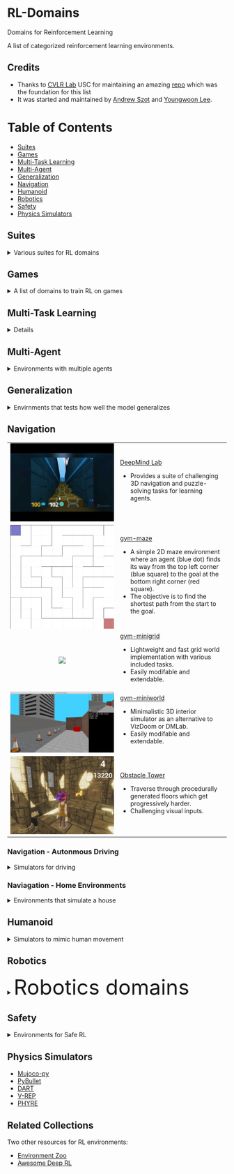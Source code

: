 # RL-Domains
Domains for Reinforcement Learning

A list of categorized reinforcement learning environments.


## Credits

- Thanks to [CVLR Lab](https://clvrai.com/) USC for maintaining an amazing [repo](https://github.com/clvrai/awesome-rl-envs) which was the foundation for this list
- It was started and maintained by [Andrew Szot](https://github.com/ASzot) and [Youngwoon Lee](https://youngwoon.github.io).


Table of Contents
=================

* [Suites](#suites)
* [Games](#games)
* [Multi-Task Learning](#multi-task-learning)
* [Multi-Agent](#multi-agent)
* [Generalization](#generalization)
* [Navigation](#navigation)
* [Humanoid](#humanoid)
* [Robotics](#robotics)
* [Safety](#safety)
* [Physics Simulators](#physics-simulators)


## Suites
<details>
  <summary> Various suites for RL domains</summary>
<table>
  <tbody>
    <tr>
      <td width='50%' align='center'>
        <img src='media/deepmind.png' width=500 />
      </td>
      <td>
        <a href='https://github.com/deepmind/dm_control'>DeepMind Control Suite</a>
        <ul>
          <li>
            A variety of benchmarking continuous control tasks.
          </li>
        </ul>
      </td>
    </tr>
    <tr>
      <td width='50%' align='center'>
        <img src='media/gym-atari.gif' width=200 />
      </td>
      <td>
        <a href='https://gym.openai.com/envs/#atari'>OpenAI Gym Atari</a>
        <ul>
          <li>
            59 Atari 2600 games.
          </li>
        </ul>
      </td>
    </tr>
    <tr>
      <td width='50%' align='center'>
        <img src='media/gym-classic.gif' width=300 />
      </td>
      <td>
        <a href='https://gym.openai.com/envs/#classic_control'>OpenAI Gym Classic</a>
        <ul>
          <li>
            Control theory problems from the classic RL literature.
          </li>
        </ul>
      </td>
    </tr>
    <tr>
      <td width='50%' align='center'>
      <img src='media/gym-mujoco.gif' width=300 />
      </td>
      <td>
        <a href='https://gym.openai.com/envs/#mujoco'>OpenAI Gym Mujoco</a>
        <ul>
          <li>
            Continuous control tasks, running in a fast physics simulator.
          </li>
        </ul>
      </td>
    </tr>
    <tr>
      <td width='50%' align='center'>
        <img src='media/gym.gif' width=300 />
      </td>
      <td>
        <a href='https://gym.openai.com/envs/#robotics'>OpenAI Gym Robotics</a>
        <ul>
          <li>
            Simulated goal-based tasks for the Fetch and ShadowHand robots.
          </li>
        </ul>
      </td>
    </tr>
    <tr>
      <td width='50%' align='center'>
        <img src='media/tennis.png' width=400 />
      </td>
      <td>
        <a href='https://github.com/Unity-Technologies/ml-agents/blob/master/docs/Learning-Environment-Examples.md'>Unity Agents</a>
        <ul>
          <li>
            A number of control tasks in the Unity engine.
          </li>
          <li>
            Includes example of parallel learning.
          </li>
        </ul>
      </td>
    </tr>
    <tr>
      <td width='50%' align='center'>
        <img src='media/pettingzoo.png' width=400 />
      </td>
      <td>
        <a href='https://github.com/PettingZoo-Team/PettingZoo'>PettingZoo</a>
        <ul>
          <li>
            It's akin to a multi-agent version of OpenAI's Gym library.
          </li>
          <li>
            Includes Atari, Classic Games, Particle Environments and many more.
          </li>
        </ul>
      </td>
    </tr>
  </tbody>
</table>
</details>


## Games
<details>
  <summary> A list of domains to train RL on games </summary>
    <table>
      <tbody>
        <tr>
          <td width='50%' align='center'>
            <img src='media/coin_runner.gif' width=300 />
          </td>
          <td width='50%'>
            <a href='https://github.com/openai/coinrun'>Coin-Run</a>
            <ul>
              <li>
                 Training environment which provides a metric for an agent’s
                 ability to transfer its experience to novel situations.
              </li>
            </ul>
          </td>
        </tr>
        <tr>
          <td width='50%' align='center'>
            <img src='media/gym_retro.gif' width=300 />
          </td>
          <td width='50%'>
            <a href='https://github.com/openai/retro'>Gym Retro</a>
            <ul>
              <li>
                Gym Retro lets you turn classic video games into Gym environments
                for reinforcement learning and comes with integrations for ~1000.
                games.
              </li>
            </ul>
          </td>
        </tr>
        <tr>
          <td width='50%' align='center'>
            <img src='media/holodeck.jpg' width=300 />
          </td>
          <td width='50%'>
            <a href='https://holodeck.cs.byu.edu/'>Holodeck</a>
            <ul>
              <li>
                High Fidelity Simulator for Reinforcement Learning and Robotics Research.
              </li>
            </ul>
          </td>
        </tr>
        <tr>
          <td width='50%' align='center'>
            <img src='media/marlo.gif' width=300 />
          </td>
          <td width='50%'>
            <a href='https://github.com/crowdAI/marLo'>MarLÖ : Reinforcement Learning + Minecraft</a>
            <ul>
              <li>
               A high level API built on top of Project MalmÖ to facilitate Reinforcement Learning experiments with a great degree of generalizability, capable of solving problems in pseudo-random, procedurally changing single and multi agent environments within the world of the mediatic phenomenon game Minecraft.
              </li>
            </ul>
          </td>
        </tr>
        <tr>
          <td width='50%' align='center'>
            <img src='media/mine.gif' width=300 />
          </td>
          <td width='50%'>
            <a href='https://github.com/minerllabs/minerl'>Minecraft</a>
            <ul>
              <li>
                Data API for the MineRLv0 dataset.
              </li>
              <li>
                Also has minecraft environment simulator with basic built in tasks.
              </li>
            </ul>
          </td>
        </tr>
        <tr>
          <td width='50%' align='center'>
            <img src='media/fifa.gif' width=300 />
          </td>
          <td width='50%'>
            <a href='https://github.com/google-research/football'>Soccer Simulator</a>
            <ul>
              <li>
                Can control one or all football players at a time.
              </li>
              <li>
                Includes football academy for diverse scenarios such as various
                passing scenarios.
              </li>
            </ul>
          </td>
        </tr>
        <tr>
          <td width='50%' align='center'>
            <img src='media/pysc2.jpeg' width=300 />
          </td>
          <td width='50%'>
            <a href='https://github.com/deepmind/pysc2'>StarCraft 2</a>
            <ul>
              <li>
                Provides an interface for RL agents to interact with StarCraft 2,
                getting observations and sending actions.
              </li>
            </ul>
          </td>
        </tr>
        <tr>
          <td width='50%' align='center'>
          </td>
          <td width='50%'>
            <a href='https://github.com/ppaquette/gym-super-mario'>SuperMario</a>
            <ul>
              <li>
                Gym wrapper for the Super Mario levels. Includes many levels.
              </li>
            </ul>
          </td>
        </tr>
        <tr>
          <td width='50%' align='center'>
          </td>
          <td width='50%'>
            <a href='https://github.com/TorchCraft/TorchCraft'>TorchCraft</a>
            <ul>
              <li>
                Python interface for playing "StarCraft: Brood War".
              </li>
            </ul>
          </td>
        </tr>
        <tr>
          <td width='50%' align='center'>
            <img src='media/vizdom.gif' width=300 height=100 />
          </td>
          <td width='50%'>
            <a href='https://github.com/mwydmuch/ViZDoom'>VizDoom</a>
            <ul>
              <li>
                ViZDoom allows developing AI bots that play Doom using only the
                visual information (the screen buffer).
              </li>
            </ul>
          </td>
        </tr>
      </tbody>
    </table>
</details>


## Multi-Task Learning
<details>
<table>
  <tbody>
    <tr>
      <td width='50%' align='center'>
        <img src='media/ml45-1080p.gif' width=500 />
      </td>
      <td width='50%'>
        <a href='https://github.com/rlworkgroup/metaworld'>Meta-World</a>
        <ul>
          <li>
            50 diverse robot manipulation tasks on a simulated Sawyer robotic arm.
          </li>
          <li>
            Also includes a variety of evaluation modes varying the number of training and testing tasks.
          </li>
        </ul>
      </td>
    </tr>
    <tr>
      <td width='50%' align='center'>
      </td>
      <td width='50%'> <a href='https://github.com/vitchyr/multiworld?'>Multiworld</a>
        <ul>
          <li>
            Variety of Gym GoalEnvs that return the goal in the observation.
          </li>
        </ul>
      </td>
    </tr>
    <tr>
      <td width='50%' align='center'>
        <img src='media/play_data_small.gif' width=300 />
      </td>
      <td width='50%'> <a href='https://github.com/google-research/google-research/tree/master/playrooms'>Playroom</a>
        <ul>
          <li>
            Variety of tasks in desk scenario.
          </li>
          <li>
            Evaluation code and play dataset will be included soon.
          </li>
        </ul>
      </td>
    </tr>
    <tr>
      <td width='50%' align='center'>
        <img src='media/robodesk.gif' width=300 />
      </td>
      <td width='50%'> <a href='https://github.com/google-research/robodesk'>RoboDesk</a>
        <ul>
          <li>
            Multi-task RL benchmark that comes with tasks from easy to hard,
            with dense and sparse rewards.
          </li>
          <li>
            Based on the Playroom desk env, with more robust physics settings
            and controls that are suitable for RL.
          </li>
        </ul>
      </td>
    </tr>
    <tr>
      <td width='50%' align='center'>
        <img src='media/rl-env.png' width=500 />
      </td>
      <td width='50%'>
        <a href='https://sites.google.com/view/rlbench'>RLBench</a>
        <ul>
          <li>
            100 unique, hand designed tasks.
          </li>
          <li>
            Vision-guided manipulation, imitation learning, multi-task
            learning, geometric computer vision and few-shot learning.
          </li>
        </ul>
      </td>
    </tr>
  </tbody>
</table>
</details>


## Multi-Agent
<details> 
  <summary> Environments with multiple agents 
  </summary>
<table>
  <tbody>
    <tr>
      <td width='50%' align='center'>
        <img src='media/bomberland.gif' width=300 />
      </td>
      <td width='50%'>
        <a href='https://github.com/coderonehq/bomberland'>Bomberland</a>
        <ul>
          <li>
            Multi-agent 2D grid environment based on Bomberman.
          </li>
        </ul>
      </td>
    </tr>
    <tr>
            <td width='50%' align='center'>
        <img src='media/mmo.png' width=500 />
            </td>
            <td>
        <a href='https://github.com/openai/neural-mmo'>Massive Multi Agent Game Environment</a>
        <ul>
          <li>
            We consider MMORPGs (Massive
            Multiplayer Online Role Playing Games) the best proxy for the real
            world among human games: they are complete macrocosms featuring
            thousands of agents per persistent world, diverse skilling systems,
            global economies, complex emergent social structures, and ad-hoc
            high stakes single and team based conflict.
          </li>
        </ul>
            </td>
          </tr>
    <tr>
      <td width='50%' align='center'>
        <img src='media/multi_agent_particle_envs.gif' width=300 />
      </td>
      <td width='50%'>
        <a href='https://github.com/openai/multiagent-particle-envs'>Multi-agent Particle Environment</a>
        <ul>
          <li>
         A simple multi-agent particle world with a continuous observation and discrete action space, along with some basic simulated physics
          </li>
        </ul>
      </td>
    </tr>
    <tr>
          <td width='50%' align='center'>
        <img src='media/compete.png' width=300 />
          </td>
          <td>
        <a href='https://github.com/openai/multiagent-competition'>OpenAI Multi-Agent Competition Environments</a>
        <ul>
          <li>
            Contains many continous control, multi-agent tasks.
          </li>
        </ul>
          </td>
        </tr>
      <tr>
        <td width='50%' align='center'>
        <img src='media/hideseek.png' width=300 />
        </td>
        <td>
        <a href='https://github.com/openai/multi-agent-emergence-environments'>OpenAI Multi-Agent Hide and Seek</a>
        <ul>
          <li>
            A team of seekers and a team of hiders.
          </li>
          <li>
            Both teams can use tools to achieve their objective.
          </li>
        </ul>
        </td>
      </tr>
    <tr>
      <td width='50%' align='center'>
        <img src='media/robosumo2.gif' width=300 />
      </td>
      <td>
        <a href='https://github.com/openai/robosumo'>RoboSumo</a>
        <ul>
          <li>
            Sumo-wrestling between two ants using continuous control.
          </li>
        </ul>
      </td>
    </tr>
    <tr>
      <td width='50%' align='center'>
        <img src='media/sumo-rl.png' width=300 />
      </td>
      <td>
        <a href='https://github.com/LucasAlegre/sumo-rl'>SUMO-RL</a>
        <ul>
          <li>
            Multi-agent traffic signal control using SUMO simulator.
          </li>
        </ul>
      </td>
    </tr>
  </tbody>
</table>
</details>


## Generalization
<details>
  
  <summary> Envirnments that tests how well the model generalizes </summary>
  
<table>
  <tbody>
    <tr>
      <td width='50%' align='center'>
        <img src='media/cartpole_combined.png' width=300/>
      </td>
      <td>
        <a href='https://github.com/sunblaze-ucb/rl-generalization'>Cartpole Generalization</a>
        <ul>
          <li>
            Test generalization through varying the mass and length of the pole
            in CartPole.
          </li>
        </ul>
      </td>
    </tr>
    <tr>
      <td width='50%' align='center'>
        <img src='media/naturalrl.gif' width=300 />
      </td>
      <td width='50%'>
        <a href='https://github.com/facebookresearch/natural_rl_environment'>Natural RL Environment</a>
        <ul>
          <li>
            Play common gym tasks with randomly generated backgrounds to test
            generalization.
          </li>
        </ul>
      </td>
    </tr>
    <tr>
      <td width='50%' align='center'>
        <img src='media/dmc-gb.jpeg' width=300 />
      </td>
      <td width='50%'>
        <a href='https://github.com/nicklashansen/dmcontrol-generalization-benchmark'>DMControl Generalization Benchmark</a>
        <ul>
          <li>
            Generalization benchmark for continuous control tasks from DeepMind Control Suite. Includes hundreds of environments with randomized colors and dynamic video backgrounds of varying difficulty.
          </li>
        </ul>
      </td>
    </tr>
    <tr>
      <td width='50%' align='center'>
        <img src='media/procgen.png' width=250 />
      </td>
      <td width='50%'>
        <a href='https://github.com/openai/procgen'>Procgen</a>
        <ul>
          <li>
            16 simple-to-use procedurally-generated environments which provide
            a direct measure of how quickly a reinforcement learning agent
            learns generalizable skills.
          </li>
          <li>
             The environments run at high speed (thousands of steps per second)
             on a single core.
          </li>
        </ul>
      </td>
    </tr>
  </tbody>
    <tr>
      <td width='50%' align='center'>
        <img src='media/animalai.gif' width=250 />
      </td>
      <td width='50%'>
        <a href='https://github.com/beyretb/AnimalAI-Olympics'>Animal-AI Testbed</a>
        <ul>
          <li>
            900 tasks reflecting various cognitive skills of animals.
          </li>
          <li>
            Powered by Unity ml-agent.
        </ul>
      </td>
    </tr>
    <tr>
      <td width='50%' align='center'>
        <img src='media/crafter.gif' width=300 />
      </td>
      <td width='50%'>
        <a href='https://github.com/danijar/crafter'>Crafter</a>
        <ul>
          <li>
            Open world survival game that evaluates many agent abilities within one environment.
          </li>
          <li>
            Faster and easier than Minecraft but poses some of the same challenges.
          </li>
          <li>
            Can be used to evaluate reward-based or unsupervised agents (e.g.
            artificial curiosity).
          </li>
        </ul>
      </td>
    </tr>
</table>
</details>

## Navigation
<table>
  <tbody>
      <tr>
        <td width='50%' align='center'>
          <img src='media/deeplab.jpeg' width=300 />
        </td>
        <td>
          <a href='https://github.com/deepmind/lab'>DeepMind Lab</a>
          <ul>
            <li>
              Provides a suite of challenging 3D navigation and puzzle-solving
              tasks for learning agents.
            </li>
          </ul>
        </td>
      </tr>
      <tr>
        <td width='50%' align='center'>
        <img src='media/gym-maze.gif' width=300 />
        </td>
        <td>
        <a href='https://github.com/MattChanTK/gym-maze'>gym-maze</a>
        <ul>
          <li>
            A simple 2D maze environment where an agent (blue dot) finds its
            way from the top left corner (blue square) to the goal at the
            bottom right corner (red square).
          </li>
          <li>
            The objective is to find the
            shortest path from the start to the goal.
          </li>
        </ul>
        </td>
      </tr>
        <tr>
          <td width='50%' align='center'>
        <img src='media/multi-room.gif' width=300 />
          </td>
          <td>
        <a href='https://github.com/maximecb/gym-minigrid'>gym-minigrid</a>
        <ul>
          <li>
            Lightweight and fast grid world implementation with various
            included tasks.
          </li>
          <li>
            Easily modifable and extendable.
          </li>
        </ul>
          </td>
        </tr>
          <tr>
            <td width='50%' align='center'>
        <img src='media/miniworld.jpg' width=300 />
            </td>
            <td>
        <a href='https://github.com/maximecb/gym-miniworld'>gym-miniworld</a>
        <ul>
          <li>
            Minimalistic 3D interior simulator as an alternative to VizDoom or
            DMLab.
          </li>
          <li>
            Easily modifable and extendable.
          </li>
        </ul>
            </td>
          </tr>
      <tr>
      <td width='50%' align='center'>
        <img src='media/obstacle.png' width=300 />
      </td>
      <td>
        <a href='https://github.com/Unity-Technologies/obstacle-tower-challenge'>Obstacle Tower</a>
        <ul>
          <li>
           Traverse through procedurally generated floors which get progressively harder.
          </li>
          <li>
           Challenging visual inputs.
          </li>
        </ul>
      </td>
    </tr>
  </tbody>
</table>


### Navigation - Autonmous Driving
<details>
  <summary> Simulators for driving </summary>
<table>
  <tbody>
  <tr>
    <td width='50%' align='center'>
      <img src='media/airsim.png' width=300 />
    </td>
    <td width='50%'>
      <a href='https://github.com/Microsoft/AirSim'>Autonomous Vehicle Simulator</a>
      <ul>
        <li>
          Open source simulator for autonomous vehicles built on Unreal Engine
          / Unity, from Microsoft AI & Research
        </li>
      </ul>
    </td>
  </tr>
  <tr>
    <td width='50%' align='center'>
      <img src='media/bark_ml.gif' width=300 />
    </td>
    <td width='50%'>
      <a href='https://github.com/bark-simulator/bark-ml'>BARK-ML</a>
      <ul>
        <li>
          Open source environments and reinforcement learning agents
          for autonomous driving and behavior generation.
        </li>
      </ul>
    </td>
  </tr>
  <tr>
    <td width='50%' align='center'>
      <img src='media/carla.gif' width=300 />
    </td>
    <td width='50%'>
      <a href='http://carla.org/'>CARLA</a>
      <ul>
        <li>
          CARLA has been developed from the ground up to support development,
          training, and validation of autonomous driving systems
        </li>
      </ul>
    </td>
  </tr>
  <tr>
    <td width='50%' align='center'>
      <img src='media/deepdrive.gif' width=300 />
    </td>
    <td width='50%'>
      <a href='https://github.com/deepdrive/deepdrive'>DeepDrive Self Driving Car Simulator</a>
      <ul>
        <li>
          End-to-end simulation for self-driving cars
        </li>
      </ul>
    </td>
  </tr>
  <tr>
    <td width='50%' align='center'>
      <img src='media/streetlearn.gif' width=300 />
    </td>
    <td width='50%'>
      <a href='https://github.com/deepmind/streetlearn'>DeepMind StreetLearn</a>
      <ul>
        <li>
          A C++/Python implementation of the StreetLearn environment based on
          images from Street View, as well as a TensorFlow implementation of
          goal-driven navigation agents solving the task published in “Learning
          to Navigate in Cities Without a Map”, NeurIPS 2018
        </li>
      </ul>
    </td>
  </tr>
  <tr>
    <td width='50%' align='center'>
      <img src='media/gta_drive.jpeg' width=300 />
    </td>
    <td width='50%'>
      <a href='https://github.com/aitorzip/DeepGTAV'>DeepGTAV v2</a>
      <ul>
        <li>
          A plugin for GTAV that transforms it into a vision-based self-driving
          car research environment.
        </li>
      </ul>
    </td>
  </tr>
  <tr>
    <td width='50%' align='center'>
      <img src='media/duckietown.png' width=300 />
    </td>
    <td width='50%'>
      <a href='https://github.com/duckietown/gym-duckietown'>DuckieTown</a>
      <ul>
        <li>
          Self-driving car simulator for the Duckietown universe.
        </li>
      </ul>
    </td>
  </tr>
  <tr>
    <td width='50%' align='center'>
      <img src='media/highway.gif' width=300 />
    </td>
    <td width='50%'>
      <a href='https://github.com/eleurent/highway-env'>Highway-Env</a>
      <ul>
        <li>
          A collection of environments for autonomous driving and tactical
          decision-making tasks
        </li>
      </ul>
    </td>
  </tr>
  <tr>
    <td width='50%' align='center'>
      <img src='media/svl.gif' width=300 />
    </td>
    <td width='50%'>
      <a href='https://www.svlsimulator.com/'>SVL Simulator</a>
      <ul>
        <li>
          Simulation software to accelerate safe autonomous vehicle development
        </li>
        <li>
          Custom environment to support openai gym interface
        </li>
      </ul>
    </td>
  </tr>
  <tr>
    <td width='50%' align='center'>
      <img src='media/torcs.png' width=300 />
    </td>
    <td width='50%'>
      <a href='https://sourceforge.net/projects/torcs/'>TORCS</a>
      <ul>
        <li>
          TORCS, The Open Racing Car Simulator is a highly portable multi
          platform car racing simulation
        </li>
        <li>
          Many tracks, opponents and cars available
        </li>
        <li>
          Easy to modify
        </li>
      </ul>
    </td>
  </tr>
  </tbody>
</table>
</details>



### Naviagation - Home Environments
<details>
  <summary> Environments that simulate a house </summary>
<table>
  <tbody>
  <tr>
    <td width='50%' align='center'>
      <img src='media/thor.gif' width=300 />
    </td>
    <td>
      <a href='https://ai2thor.allenai.org/'>AI2THOR</a>
      <ul>
        <li>
          An Interactive 3D Environment for Visual AI
        </li>
      </ul>
    </td>
  </tr>
  <tr>
    <td width='50%' align='center'>
      <img src='media/gibson.gif' width=300 />
    </td>
    <td>
      <a href='http://gibsonenv.stanford.edu/'>Gibson</a>
      <ul>
        <li>
          3d navigation in indoor scans
        </li>
      </ul>
    </td>
  </tr>
  <tr>
    <td width='50%' align='center'>
      <img src='media/habitat_compressed.gif' width=300 />
    </td>
    <td>
      <a href='https://aihabitat.org'>Habitat</a>
      <ul>
        <li>
          AI Habitat enables training of embodied AI agents (virtual robots)
          in a highly photorealistic & efficient 3D simulator, before
          transferring the learned skills to reality
        </li>
      </ul>
    </td>
  </tr>
  <tr>
    <td width='50%' align='center'>
      <img src='media/home-platform.png' width=300 />
    </td>
    <td>
      <a href='https://github.com/HoME-Platform/home-platform'>HoME: a Household Multimodal Environment</a>
      <ul>
        <li>
          A platform for agents to learn from vision, audio, semantics, physics, and interaction with objects and other agents, all within a realistic context.
        </li>
      </ul>
    </td>
  </tr>
  <tr>
    <td width='50%' align='center'>
      <img src='media/house3d.gif' width=300 />
    </td>
    <td>
      <a href='https://github.com/facebookresearch/house3d'>House3D</a>
      <ul>
        <li>
          House3D is a virtual 3D environment which consists of thousands of
          indoor scenes equipped with a diverse set of scene types, layouts
          and objects sourced from the SUNCG dataset
        </li>
        <li>
          It consists of over 45k indoor 3D scenes, ranging from studios to
          two-storied houses with swimming pools and fitness rooms
        </li>
        <li>
          All 3D objects are fully annotated with category labels
        </li>
        <li>
          Multiple observation modalities
        </li>
        <li>
          Fast rendering at thousands of frames per second
        </li>
      </ul>
    </td>
  <tr>
    <td width='50%' align='center'>
      <img src='media/minos.png' width=300 />
    </td>
    <td>
      <a href='https://minosworld.github.io/'>MINOS</a>
      <ul>
        <li>
          MINOS is a simulator designed to support the development of
          multisensory models for goal-directed navigation in complex indoor
          environments.
        </li>
        <li>
          MINOS leverages large datasets of complex 3D environments and
          supports flexible configuration of multimodal sensor suites.
        </li>
      </ul>
    </td>
  </tr>
  <tr>
    <td width='50%' align='center'>
      <img src='media/isaac.jpg' width=300 />
    </td>
    <td>
      <a href='https://developer.nvidia.com/Isaac-sdk'>Nvidia ISAAC simulator</a>
      <ul>
        <li>
          A virtual robotics laboratory and a high-fidelity 3D world simulator
        </li>
      </ul>
    </td>
  </tr>
  <tr>
    <td width='50%' align='center'>
      <img src='media/virtualhome.png' width=300 />
    </td>
    <td>
      <a href='http://virtual-home.org/'>VirtualHome</a>
      <ul>
        <li>
          A 3D environment allowing to simulate and generate videos of activities as sequences of actions and interaction.
        </li>
      </ul>
    </td>
  </tr>
  </tbody>
</table>
</details>


## Humanoid
<details>
  <summary> Simulators to mimic human movement </summary>
<table>
  <tbody>
    <tr>
      <td width='50%' align='center'>
        <img src='media/mass.png' width=500 />
      </td>
      <td>
        <a href='https://github.com/lsw9021/MASS'>Full Body Muscle Simulator</a>
        <ul>
          <li>
            A basic simulation and control for full-body Musculoskeletal system
          </li>
        </ul>
      </td>
    </tr>
      <tr>
        <td width='50%' align='center'>
        <img src='media/running.gif' width=300 />
        </td>
        <td>
        <a href='http://osim-rl.stanford.edu/'>Osim-rl</a>
        <ul>
          <li>
            Reinforcement learning environments with musculoskeletal models. Task: learning to walk/move/run using musculoskeletal models.
          </li>
        </ul>
        </td>
      </tr>
    <tr>
      <td width='50%' align='center'>
        <img src='media/roboschool.gif' width=300 />
      </td>
      <td width='50%'> <a href='https://openai.com/blog/roboschool/'>Roboschool</a>
      <ul>
        <li>
          Control robots in simulation.
        </li>
        <li>
          Can use other physics engines other than MuJoCo.
        </li>
        <li>
          Alternative to standard OpenAI Gym mujoco environments.
        </li>
        <li>
          Easy to train multiple agents at once.
        </li>
      </ul>
      </td>
    </tr>
  </tbody>
</table>
</details>


## Robotics

<details>
<summary> <font size = 16> Robotics domains</font></summary>
<table>
  <tbody>
    <tr>
      <td width='50%' align='center'>
        <img src='media/assistive_gym.jpg' width=600 />
      </td>
      <td width='50%'>
        <a href='https://github.com/Healthcare-Robotics/assistive-gym'> Assistive-gym </a>
        <ul>
          <li>
           6 assistive tasks (ScratchItch, BedBathing, Feeding, Drinking, Dressing, and ArmManipulation).
          </li>
          <li>
           4 commercial robots (PR2, Jaco, Baxter, Sawyer).
          </li>
          <li>
            2 human states: static or active (takes actions according to a separate control policy).
          </li>
          <li>
           Customizable female and male human models. 40 actuated human joints (head, torso, arms, waist, and legs).Realistic human joint limit.
          </li>
        </ul>
      </td>
    </tr>
    <tr>
      <td width='50%' align='center'>
        <img src='media/dexterous_gym.gif' width=300 />
      </td>
      <td width='50%'> <a href='https://github.com/henrycharlesworth/dexterous-gym'>Dexterous Gym</a>
        <ul>
          <li>
            Extensions of the OpenAI Gym Dexterous Manipulation Environments.
          </li>
          <li>
            Multiple environments requiring cooperation between two hands (handing objects over, throwing/catching objects).
          </li>
          <li>
            "Pen Spin" Environment - train a hand to spin a pen between its fingers.
          </li>
        </ul>
      </td>
    </tr>
    <tr>
      <td width='50%' align='center'>
        <img src='media/doorgym.gif' width=300 />
      </td>
      <td width='50%'> <a href='https://github.com/PSVL/DoorGym'>DoorGym</a>
        <ul>
          <li>
            Train a policy to open up various doors.
          </li>
          <li>
            Unity integration.
          </li>
          <li>
            Random door knob generator and door knob dataset.
          </li>
        </ul>
      </td>
    </tr>
    <tr>
      <td width='50%' align='center'>
        <img src='media/mara_2.gif' width=300 />
      </td>
      <td width='50%'>
        <a href='https://github.com/AcutronicRobotics/gym-gazebo2'>Gym Gazebo 2</a>
        <ul>
          <li>
            Toolkit for developing and comparing reinforcement learning algorithms using ROS 2 and Gazebo.
          </li>
        </ul>
      </td>
    </tr>
    <tr>
      <td width='50%' align='center'>
      </td>
      <td width='50%'>
        <a href='https://github.com/robotology/gym-ignition'>Gym Ignition</a>
        <ul>
          <li>
            Provides the capability of creating reproducible robotics environments for reinforcement learning research.
          </li>
          <li>
            Accelerated and multiprocess execution
          </li>
        </ul>
      </td>
    </tr>
    <tr>
      <td width='50%' align='center'>
        <img src='media/furn.gif' width=300 />
      </td>
      <td width='50%'>
        <a href='https://clvrai.github.io/furniture/'>IKEA Furniture Assembly</a>
        <ul>
          <li>
            Complex long-horizon manipulation tasks.
          </li>
          <li>
            Includes 80+ furniture models, customizable background, lighting
            and textures.
          </li>
          <li>
            Features Baxter, Sawyer, and more robots.
          </li>
        </ul>
      </td>
    </tr>
    <tr>
      <td width='50%' align='center'>
        <img src='media/ml45-1080p.gif' width=500 />
      </td>
      <td width='50%'>
        <a href='https://github.com/rlworkgroup/metaworld'>Meta-World</a>
        <ul>
          <li>
            50 diverse robot manipulation tasks on a simulated Sawyer robotic arm.
          </li>
          <li>
            Also includes a variety of evaluation modes varying the number of training and testing tasks.
          </li>
        </ul>
      </td>
    </tr>
    <tr>
      <td width='50%' align='center'>
        <img src='media/play_data_small.gif' width=300 />
      </td>
      <td width='50%'> <a href='https://github.com/google-research/google-research/tree/master/playrooms'>Playroom</a>
        <ul>
          <li>
            Variety of tasks in desk scenario.
          </li>
          <li>
            Evaluation code and play dataset will be included soon.
          </li>
        </ul>
      </td>
    </tr>
    <tr>
      <td width='50%' align='center'>
        <img src='media/monkeys.gif' width=300 />
      </td>
      <td width='50%'> <a href='https://github.com/leggedrobotics/raisimLib'>RAISIM</a>
      <ul>
        <li>
          Raisim is a physics engine for rigid-body dynamics simulation.
          Although it is a general physics engine, it has been mainly
          used/tested for robotics and reinforcement learning so far. It
          features an efficient implementation of recursive algorithms for
          articulated system dynamics (Recursive Newton-Euler and Composite
          Rigid Body Algorithm). RaisimLib is an exported cmake package of
          raisim.
        </li>
      </ul>
      </td>
    </tr>
    <tr>
      <td width='50%' align='center'>
        <img src='media/rl-env.png' width=500 />
      </td>
      <td width='50%'>
        <a href='https://sites.google.com/view/rlbench'>RLBench</a>
        <ul>
          <li>
            100 unique, hand designed tasks.
          </li>
          <li>
            Vision-guided manipulation, imitation learning, multi-task
            learning, geometric computer vision and few-shot learning.
          </li>
        </ul>
      </td>
    </tr>
    <tr>
      <td width='50%' align='center'>
        <img src='media/surreal.png' width=400 />
      </td>
      <td width='50%'> <a href='https://github.com/StanfordVL/robosuite'>Robosuite</a>
      <ul>
        <li>
          A set of standard benchmarking tasks in robots.
        </li>
        <li>
          Defines a framework for easily creating new tasks and environments.
        </li>
      </ul>
      </td>
    </tr>
    <tr>
      <td width='50%' align='center'>
        <img src='media/roboschool.gif' width=300 />
      </td>
      <td width='50%'> <a href='https://openai.com/blog/roboschool/'>Roboschool</a>
      <ul>
        <li>
          Control robots in simulation.
        </li>
        <li>
          Can use other physics engines other than MuJoCo.
        </li>
        <li>
          Alternative to standard OpenAI Gym mujoco environments.
        </li>
        <li>
          Easy to train multiple agents at once.
        </li>
      </ul>
      </td>
    </tr>
    <tr>
      <td width='50%' align='center'>
        <img src='media/rex.png' width=300 />
      </td>
      <td width='50%'> <a href='https://github.com/nicrusso7/rex-gym'>Rex-Gym</a>
      <ul>
        <li>
          OpenAI Gym environments for an open-source quadruped robot (SpotMicro)
        </li>
      </ul>
      </td>
    </tr>
  </tbody>
</table>
</details>


## Safety
<details>
  <summary> Environments for Safe RL</summary>

<table>
  <tbody>

   <tr>
      <td width='50%' align='center'>
        <img src='media/assistive_gym.jpg' width=600 />
      </td>
      <td width='50%'>
        <a href='https://github.com/Healthcare-Robotics/assistive-gym'> Assistive-gym </a>
        <ul>
          <li>
           6 assistive tasks (ScratchItch, BedBathing, Feeding, Drinking, Dressing, and ArmManipulation).
          </li>
          <li>
           4 commercial robots (PR2, Jaco, Baxter, Sawyer).
          </li>
          <li>
            2 human states: static or active (takes actions according to a separate control policy).
          </li>
          <li>
           Customizable female and male human models. 40 actuated human joints (head, torso, arms, waist, and legs).Realistic human joint limit.
          </li>
        </ul>
      </td>
    </tr>
      <tr>
        <td width='50%' align='center'>
        </td>
        <td width='50%'>
        <a href='https://github.com/deepmind/ai-safety-gridworlds'>DeepMind AI Safety Gridworlds </a>
        <ul>
          <li>
            This is a suite of reinforcement learning environments illustrating
            various safety properties of intelligent agents.
          </li>
        </ul>
        </td>
      </tr>
    <tr>
      <td width='50%' align='center'>
        <img src='media/safety_gym.png' width=300 />
      </td>
      <td>
        <a href='https://github.com/openai/safety-gym'>Safety Gym</a>
        <ul>
          <li>
            Tools for accelerating safe exploration research.
          </li>
        </ul>
      </td>
    </tr>
  </tbody>
</table>
</details>





## Physics Simulators

* <a href='https://github.com/openai/mujoco-py'>Mujoco-py</a>
* <a href='https://pybullet.org/wordpress/'>PyBullet</a>
* <a href='http://dartsim.github.io'>DART</a>
* <a href='http://www.coppeliarobotics.com/'>V-REP</a>
* <a href='https://phyre.ai/'>PHYRE</a>


## Related Collections
Two other resources for RL environments:
* [Environment Zoo](https://github.com/tshrjn/env-zoo)
* [Awesome Deep RL](https://github.com/kengz/awesome-deep-rl)

